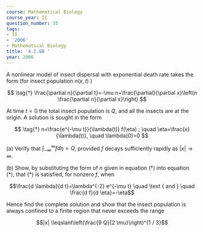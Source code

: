 ```yaml
---
course: Mathematical Biology
course_year: II
question_number: 35
tags:
- II
- '2006'
- Mathematical Biology
title: '4.I.6B '
year: 2006
---
```



A nonlinear model of insect dispersal with exponential death rate takes the form (for insect population $n(x, t)$ )

$$
\tag{*}
\frac{\partial n}{\partial t}=-\mu n+\frac{\partial}{\partial x}\left(n \frac{\partial n}{\partial x}\right)
$$

At time $t=0$ the total insect population is $Q$, and all the insects are at the origin. A solution is sought in the form

$$
\tag{†}
n=\frac{e^{-\mu t}}{\lambda(t)} f(\eta) ; \quad \eta=\frac{x}{\lambda(t)}, \quad \lambda(0)=0
$$

(a) Verify that $\int_{-\infty}^{\infty} f d \eta=Q$, provided $f$ decays sufficiently rapidly as $|x| \rightarrow \infty$.

(b) Show, by substituting the form of $n$ given in equation $(†)$ into equation $(*)$, that $(*)$ is satisfied, for nonzero $f$, when

$$\frac{d \lambda}{d t}=\lambda^{-2} e^{-\mu t} \quad \text { and } \quad \frac{d f}{d \eta}=-\eta$$

Hence find the complete solution and show that the insect population is always confined to a finite region that never exceeds the range

$$|x| \leqslant\left(\frac{9 Q}{2 \mu}\right)^{1 / 3}$$